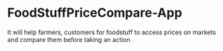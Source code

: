 # FoodStuffPriceCompare-App
It will help farmers, customers for foodstuff to access prices on markets and compare them before taking an action
